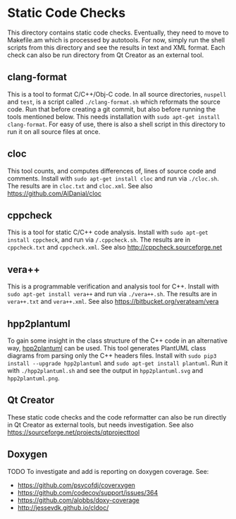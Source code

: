 # Static Code Checks

This directory contains static code checks. Eventually, they need to move to Makefile.am which is processed by autotools. For now, simply run the shell scripts from this directory and see the results in text and XML format. Each check can also be run directory from Qt Creator as an external tool.


## clang-format

This is a tool to format C/C++/Obj-C code. In all source directories, `nuspell` and `test`, is a script called `./clang-format.sh` which reformats the source code. Run that before creating a git commit, but also before running the tools mentioned below. This needs installation with `sudo apt-get install clang-format`. For easy of use, there is also a shell script in this directory to run it on all source files at once.


## cloc

This tool counts, and computes differences of, lines of source code and comments. Install with `sudo apt-get install cloc` and run via `./cloc.sh`. The results are in `cloc.txt` and `cloc.xml`. See also https://github.com/AlDanial/cloc


## cppcheck

This is a tool for static C/C++ code analysis. Install with `sudo apt-get install cppcheck`, and run via `/.cppcheck.sh`. The results are in `cppcheck.txt` and `cppcheck.xml`. See also http://cppcheck.sourceforge.net


## vera++

This is a programmable verification and analysis tool for C++. Install with `sudo apt-get install vera++` and run via `./vera++.sh`. The results are in `vera++.txt` and `vera++.xml`. See also https://bitbucket.org/verateam/vera


## hpp2plantuml

To gain some insight in the class structure of the C++ code in an alternative way, [hpp2plantuml](https://pypi.org/project/hpp2plantuml/) can be used. This tool generates PlantUML class diagrams from parsing only the C++ headers files. Install with `sudo pip3 install --upgrade hpp2plantuml` and `sudo apt-get install plantuml`. Run it with `./hpp2plantuml.sh` and see the output in `hpp2plantuml.svg` and `hpp2plantuml.png`.


## Qt Creator

These static code checks and the code reformatter can also be run directly in Qt Creator as external tools, but needs investigation. See also https://sourceforge.net/projects/qtprojecttool


## Doxygen

TODO To investigate and add is reporting on doxygen coverage. See:
* https://github.com/psycofdj/coverxygen
* https://github.com/codecov/support/issues/364
* https://github.com/alobbs/doxy-coverage
* http://jessevdk.github.io/cldoc/
